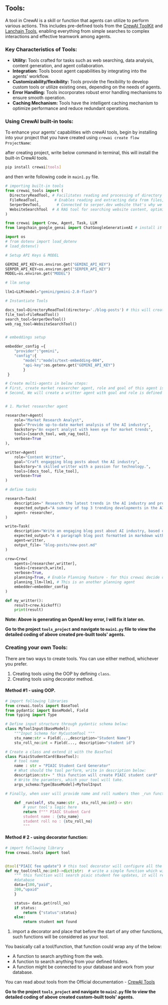## Tools:

A tool in CrewAI is a skill or function that agents can utilize to perform various actions. This includes pre-defined tools from the [CrewAI ToolKit](https://github.com/crewAIInc/crewAI-tools) and [Lanchain Tools](https://python.langchain.com/docs/integrations/tools/), enabling everything from simple searches to complex interactions and effective teamwork among agents.

### Key Characteristics of Tools:

- **Utility:** Tools crafted for tasks such as web searching, data analysis, content generation, and agent collaboration.
- **Integration:** Tools boost agent capabilities by integrating into the agents' workflow.
- **Customizability/flexibility:** Tools provide the flexibility to develop custom tools or utilize existing ones, depending on the needs of agents.
- **Error Handling:** Tools incorporates robust error handling mechanisms to ensure smooth operation.
- **Caching Mechanism:** Tools have the intelligent caching mechanism to optimize performance and reduce redundant operations.

### Using CrewAI built-in tools:

To enhance your agents’ capabilities with crewAI tools, begin by installing into your project that you have created using `crewai create flow ProjectName`:

after creating project, write below command in terminal, this will install the built-in CrewAI tools.

```bash
pip install crewai[tools]
```

and then write following code in `main1.py` file.

```python
# importing built-in tools
from crewai_tools import (
  DirectoryReadTool, # Facilitates reading and processing of directory structures and their contents.
  FileReadTool,       # Enables reading and extracting data from files, supporting various file formats.
  SerperDevTool,       # Connected to serper.dev website that's why we need API keys to use this
  WebsiteSearchTool  # A RAG tool for searching website content, optimized for web data extraction.
)

from crewai import Crew, Agent, Task, LLM
from langchain_google_genai import ChatGoogleGenerativeAI # install it first if not already installed

import os
# from dotenv import load_dotenv
# load_dotenv()

# Setup API Keys & MODEL

GEMINI_API_KEY=os.environ.get("GEMINI_API_KEY")
SERPER_API_KEY=os.environ.get("SERPER_API_KEY")
MODEL=os.environ.get("MODEL")

# llm setup

llm1=LLM(model="gemini/gemini-2.0-flash")

# Instantiate Tools

docs_tool=DirectoryReadTool(directory='./blog-posts') # this will create a blog-post folder
file_tool=FileReadTool()
search_tool=SerperDevTool()
web_rag_tool=WebsiteSearchTool()


# embeddings setup

embedder_config ={
    "provider":"gemini",
    "config":{
        "model":"models/text-embedding-004",
        "api-key":os.getenv.get("GEMINI_API_KEY")
        }
 }

# Create multi-agents in below steps:
# First, create market reasercher agent, role and goal of this agent is defined in its configuration.
# Second, We will create a writter agent with goal and role is defined in its configuartion.


# 1. Market researcher agent

researcher=Agent(
    role="Market Research Analyst",
    goal="Provide up-to-date market analysis of the AI industry",
    backstory="An expert analyst with keen eye for market trends",
    tools=[search_tool, web_rag_tool],
    verbose=True
),

writter=Agent(
    role="Content Writter",
    goal="Craft engagging blog posts about the AI industry",
    backstory="A skilled writter with a passion for technology.",
    tools=[docs_tool, file_tool],
    verbose=True
)

# define tasks

research=Task(
    description=" Research the latest trends in the AI industry and provide a summary",
    expected_output="A summary of top 3 trending developments in the AI industry with a unique perspective on thier significance",
    agent= researcher,
)

write=Task(
    description="Write an engaging blog post about AI industry, based on the research analyst's summary  ",
    expected_output="A 4 paragraph blog post formatted in markdown with engagging, informative content",
    agent=writter,
    output_file= "blog-posts/new-post.md"
)

crew=Crew(
    agents=[researcher,writter],
    tasks=[research,write],
    verbose=True,
    planning=True, # Enable Planning feature - for this crewai decide on its own what to search and when to search, is the seached content is enough or not? Shall I need to search again?
    planning_llm=llm1, # This is an another planning agent
    embedder=embedder_config
)

def my_writter():
    result=crew.kickoff()
    print(result)
```

**Note: Above is generating an OpenAI key error, I will fix it later on.**

**Go to the project `tools_project` and navigate to `main1.py` file to view the detailed coding of above created pre-built tools' agents.**

### Creating your own Tools:

There are two ways to create tools. You can use either method, whichever you prefer.

1. Creating tools using the OOP by defining `class`.
2. Creating tools using decorator method.

#### Method #1 - using OOP.

```python
# import following libraries
from crewai.tools import BaseTool
from pydantic import BaseModel, Field
from typing import Type

# Define input structure through pydantic schema below:
class MyToolInput(BaseModel):
    """Input Schema for MyCustomTool """
    stu_name:str = Field(...,description="Student Name")
    stu_roll_no:int = Field(..., description="student id")

# Create a class and extend it with the BaseTool
class PiaicStudentCard(BaseTool):
    # tool name
    name : str = "PIAIC Student Card Generator"
    # What should the tool perform, write in description below:
    description:str= " this function will create PIAIC student card"
    # Write the paramters, which your tool will take.
    args_schema:Type[BaseModel]=MyToolInput

# Finally, when user will provide name and roll numbers then _run function defined below will return a card with below content.

    def _run(self, stu_name:str , stu_roll_no:int)-> str:
        # your tool's logic here
        return f""" PIAIC Student Card
        student name : {stu_name}
        student roll no : {stu_roll_no}
        """
```

#### Method # 2 - using decorator function:

```python
# import following library
from crewai.tools import tool


@tool("PIAIC fee update") # this tool decorator will configure all the things automatically which we have done in the first method.
def my_tool(roll_no:int)->dict|str:  # write a simple function which will now considered a tool automatically because of tool().
    """ this function will search piaic student fee updates, it will require roll number of PIAIC student"""
    #database
    data={100,"paid",
    200,"upaid"
    }

    status= data.get(roll_no)
    if status:
        return {"status":status}
    else:
        return student not found
```

1. import a decorator and place that before the start of any other functions, such functions will be considered as your tool.

You basically call a tool/function, that function could wrap any of the below:

- A function to search anything from the web.
- A function to search anything from your defined folders.
- A function might be connected to your database and work from your database.

You can read about tools from the Official documentation - [CrewAI Tools](https://docs.crewai.com/concepts/tools)

**Go to the project `tools_project` and navigate to `main2.py` file to view the detailed coding of above created custom-built tools' agents.**
